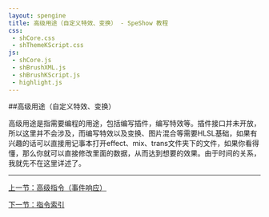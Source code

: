 ```yaml
---
layout: spengine
title: 高级用途（自定义特效、变换） - SpeShow 教程
css:
 - shCore.css
 - shThemeKScript.css
js:
 - shCore.js
 - shBrushXML.js
 - shBrushKScript.js
 - highlight.js
---
```

               		
##高级用途（自定义特效、变换）           

高级用途是指需要编程的用途，包括编写插件，编写特效等。插件接口并未开放，所以这里并不会涉及，而编写特效以及变换、图片混合等需要HLSL基础，如果有兴趣的话可以直接用记事本打开effect、mix、trans文件夹下的文件，如果你看得懂，那么你就可以直接修改里面的数据，从而达到想要的效果。由于时间的关系，我就先不在这里详述了。

**********************************************************************

[上一节：高级指令（事件响应）](tutorial_senior.html)

[下一节：指令索引](tutorial_commands.html)
